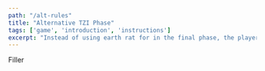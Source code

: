 ```yaml
---
path: "/alt-rules"
title: "Alternative TZI Phase"
tags: ['game', 'introduction', 'instructions']
excerpt: "Instead of using earth rat for in the final phase, the players may decide beforehad to use the card that represents the Chinese New Year that they were born in."
---
```

Filler